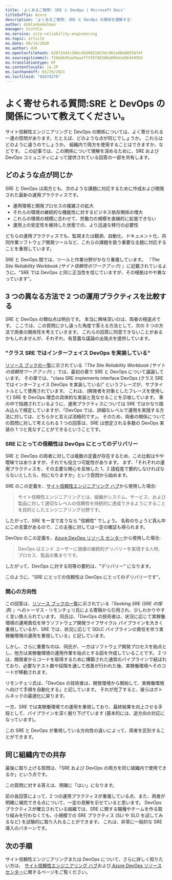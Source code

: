 ```yaml
---
title: 'よくあるご質問: SRE と DevOps | Microsoft Docs'
titleSuffix: Azure
description: 'よくあるご質問: SRE と DevOps の関係を理解する'
author: dnblankedelman
manager: ScottCa
ms.service: site-reliability-engineering
ms.topic: article
ms.date: 09/14/2020
ms.author: dnb
ms.openlocfilehash: 62872443c386c45d9821053dc901ad8e0055b74f
ms.sourcegitcommit: f28ebb95ae9aaaff3f87d8388a09b41e0b3445b5
ms.translationtype: HT
ms.contentlocale: ja-JP
ms.lasthandoff: 03/29/2021
ms.locfileid: "92674279"
---
```

# <a name="frequently-asked-questions-whats-the-relationship-between-sre-and-devops"></a>よく寄せられる質問:SRE と DevOps の関係について教えてください。

サイト信頼性エンジニアリングと DevOps の関係については、よく寄せられる一連の質問があります。たとえば、どのような点が同じでしょうか。 これらはどのように違うのでしょうか。 組織内で両方を使用することはできますか、などです。 この記事では、この関係について理解を深めるために、SRE および DevOps コミュニティによって提供されている回答の一部を共有します。

## <a name="how-are-they-the-same"></a>どのような点が同じか

SRE と DevOps は両方とも、次のような課題に対応するために作成および開発された最新の運用プラクティスです。

- 運用環境と開発プロセスの複雑さの拡大
- それらの環境の継続的な機能性に対するビジネス依存関係の増大
- これらの環境の規模に合わせて、労働力の規模を直線的に拡張できない
- 運用上の安定性を維持した状態での、より迅速な移行の必要性

どちらの運用プラクティスでも、監視または観測、自動化、ドキュメント化、共同作業ソフトウェア開発ツールなど、これらの課題を扱う重要な主題に対応することを重視しています。

SRE と DevOps 間では、ツールと作業分野がかなり重複しています。 『_The Site Reliability Workbook (サイト信頼性のワークブック)_ 』に記載されているように、"SRE では DevOps と同じ正当性を信じていますが、その根拠はやや異なっています"。

## <a name="three-different-ways-to-compare-the-two-operations-practices"></a>3 つの異なる方法で 2 つの運用プラクティスを比較する

SRE と DevOps の類似点は明白です。 本当に興味深いのは、両者の相違点です。 ここでは、この質問に少し違った角度で答える方法として、次の 3 つの方法で両者の関係性を考えていきます。 これらの回答に同意できないことがあるかもしれませんが、それぞれ、有意義な議論の出発点を提供しています。

### <a name="class-sre-implements-interface-devops"></a>"クラス SRE ではインターフェイス DevOps を実装している"

[リソース ブックの一覧](../resources/books.md)に示されている『_The Site Reliability Workbook (サイトの信頼性ワークブック)_ 』では、最初の章で SRE と DevOps について議論しています。 その章では、"class SRE implements interface DevOps (クラス SRE ではインターフェイス DevOps を実装している)" というフレーズが、サブタイトルとして使用されています。 これは、(開発者を対象としたフレーズを使用して) SRE を DevOps 理念の具体的な実装と見なせることを示唆しています。 章の中で指摘されているように、運用プラクティスについては SRE ではかなり踏み込んで規定していますが、「DevOps では、詳細なレベルで運用を実践する方法に対しては、どちらかと言えば消極的です」。 そのため、両者の関係についての質問に対して考えられる 1 つの回答は、SRE は想定される多数の DevOps 実装の 1 つと見なすことができるということです。

### <a name="sre-is-to-reliability-as-devops-is-to-delivery"></a>SRE にとっての信頼性は DevOps にとってのデリバリー

SRE と DevOps の両者に対しては複数の定義が存在するため、この比較はやや曖昧ではありますが、それでも役立つ可能性があります。 まず、「それぞれの運用プラクティスを、その主要な関心を反映した 1、2 語程度で要約しなければならないとしたら、何になりますか」という質問から始めます。

SRE のこの定義を、[サイト信頼性エンジニアリング ハブ](../index.yml)から使用した場合:

> サイト信頼性エンジニアリングとは、組織がシステム、サービス、および製品に対して適切なレベルの信頼性を持続的に達成できるようにすることを目的としたエンジニアリング分野です。

したがって、SRE を一言で言うなら "信頼性" でしょう。 名称のちょうど真ん中にこの言葉があるので、この主張に対しては一定の確証も得られます。

DevOps のこの定義を、[Azure DevOps リソース センター](/azure/devops/learn/)から使用した場合:

> DevOps はエンド ユーザーに価値の継続的デリバリーを実現する人材、プロセス、製品の集まりです。

したがって、DevOps に対する同等の要約は、"デリバリー" になります。

このように、"SRE にとっての信頼性は DevOps にとってのデリバリーです"。

### <a name="direction-of-attention"></a>関心の方向性

この回答は、[リソース ブックの一覧](../resources/books.md)に示されている『_Seeking SRE (SRE の探求)_ 』へのトーマス・リモンチェリ氏による寄稿から引用され、少しわかりやすく言い換えられています。 同氏は、「DevOps の技術者は、状況に応じて実稼働環境の運用責任を伴うソフトウェア開発ライフサイクル パイプラインを大きく重視しているが、SRE では、状況に応じて SDLC パイプラインの責任を伴う実稼働環境の運用を重視している」と記しています。

しかし、さらに重要なのは、同氏が、一方はソフトウェア開発プロセスを始点とし、他方は実稼働環境の運用作業を始点とする図を作成していることです。 2 つは、開発者からコードを取得するために構築された通常のパイプラインで結ばれており、必要なテスト数や段階を通して改善が行われた後、実稼働環境へそのコードが移動されます。

リモンチェリ氏は、「DevOps の技術者は、開発環境から開始して、実稼働環境へ向けて手順を自動化する」と記しています。 それが完了すると、彼らはボトルネックの最適化に戻ります。

一方、SRE では実稼働環境での運用を重視しており、最終結果を向上させる手段として、パイプラインを深く掘り下げています (基本的には、逆方向の対応になっています)。

この SRE と DevOps が重視している方向性の違いによって、両者を区別することができます。

## <a name="coexistence-in-the-same-organization"></a>同じ組織内での共存

最後に取り上げる質問は、「SRE および DevOps の両方を同じ組織内で使用できるか」という点です。

この質問に対する答えは、明確に「はい」になります。

前の各回答によって、2 つの運用プラクティスが重複している点、また、両者が明確に補完できる点について、一定の見解を示せていると思います。 DevOps プラクティスが確立されている組織では、SRE に関する職種やチームを作る取り組みを行わなくても、小規模での SRE プラクティス (SLI や SLO を試してみるなど) を試験的に取り入れることができます。 これは、非常に一般的な SRE 導入のパターンです。

## <a name="next-steps"></a>次の手順

サイト信頼性エンジニアリングまたは DevOps について、さらに詳しく知りたい方は、 [サイト信頼性エンジニアリング ハブ](../index.yml)および[ Azure DevOps リソース センター](/azure/devops/learn/)に関するページをご覧ください。